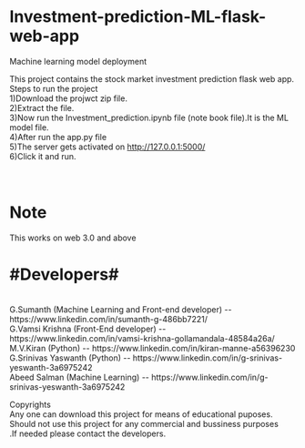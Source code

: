 # Investment-prediction-ML-flask-web-app
Machine learning model deployment

This project contains the stock market investment prediction flask web app. <br>
Steps to run the project <br>
1)Download the projwct zip file. <br>
2)Extract the file. <br>
3)Now run the Investment_prediction.ipynb file (note book file).It is the ML model file. <br>
4)After run the app.py file <br>
5)The server gets activated on http://127.0.0.1:5000/ <br>
6)Click it and run. <br>
<br>
<br>
<h1>Note</h1>
<p>This works on web 3.0 and above</p>
<h1>#Developers# </h1><br>
G.Sumanth (Machine Learning and Front-end developer) -- https://www.linkedin.com/in/sumanth-g-486bb7221/ <br>
G.Vamsi Krishna (Front-End developer) -- https://www.linkedin.com/in/vamsi-krishna-gollamandala-48584a26a/ <br>
M.V.Kiran (Python) -- https://www.linkedin.com/in/kiran-manne-a56396230 <br>
G.Srinivas Yaswanth (Python) -- https://www.linkedin.com/in/g-srinivas-yeswanth-3a6975242 <br>
Abeed Salman (Machine Learning) -- https://www.linkedin.com/in/g-srinivas-yeswanth-3a6975242 <br>

Copyrights <br>
Any one can download this project for means of educational puposes. Should not use this project for any commercial and bussiness purposes <br>.If needed please contact the developers. <br>



